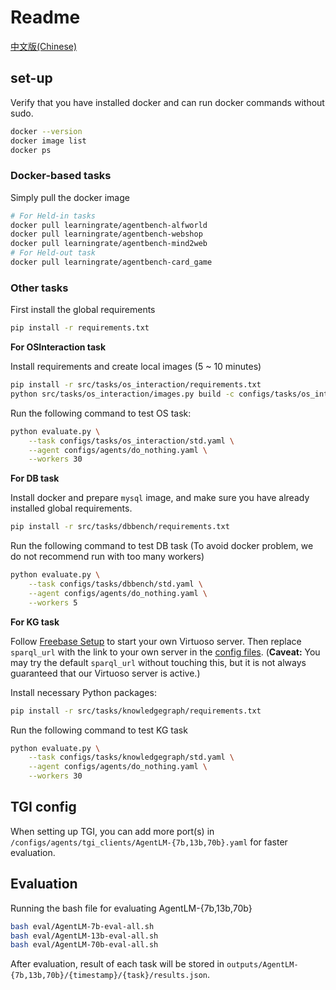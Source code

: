 # Readme

[中文版(Chinese)](./readme-zh.md)

## set-up

Verify that you have installed docker and can run docker commands without sudo.

```bash
docker --version
docker image list
docker ps
```

### Docker-based tasks

Simply pull the docker image

```bash
# For Held-in tasks
docker pull learningrate/agentbench-alfworld
docker pull learningrate/agentbench-webshop
docker pull learningrate/agentbench-mind2web
# For Held-out task
docker pull learningrate/agentbench-card_game
```

### Other tasks

First install the global requirements

```bash
pip install -r requirements.txt
```

**For OSInteraction task**

Install requirements and create local images (5 ~ 10 minutes)

```bash
pip install -r src/tasks/os_interaction/requirements.txt
python src/tasks/os_interaction/images.py build -c configs/tasks/os_interaction/std.yaml -r .
```

Run the following command to test OS task:

```bash
python evaluate.py \
    --task configs/tasks/os_interaction/std.yaml \
    --agent configs/agents/do_nothing.yaml \
    --workers 30
```

**For DB task**

Install docker and prepare `mysql` image, and make sure you have already installed global requirements.

```bash
pip install -r src/tasks/dbbench/requirements.txt
```

Run the following command to test DB task (To avoid docker problem, we do not recommend run with too many workers)

```bash
python evaluate.py \
    --task configs/tasks/dbbench/std.yaml \
    --agent configs/agents/do_nothing.yaml \
    --workers 5
```

**For KG task**

Follow [Freebase Setup](https://github.com/dki-lab/Freebase-Setup) to start your own Virtuoso server. Then replace `sparql_url` with the link to your own server in the [config files](https://github.com/Longin-Yu/AgentBench/tree/main/configs/tasks/knowledgegraph). (**Caveat:** You may try the default `sparql_url` without touching this, but it is not always guaranteed that our Virtuoso server is active.)

Install necessary Python packages:

```bash
pip install -r src/tasks/knowledgegraph/requirements.txt
```

Run the following command to test KG task

```bash
python evaluate.py \
    --task configs/tasks/knowledgegraph/std.yaml \
    --agent configs/agents/do_nothing.yaml \
    --workers 30
```

## TGI config

When setting up TGI, you can add more port(s) in `/configs/agents/tgi_clients/AgentLM-{7b,13b,70b}.yaml` for faster evaluation.

## Evaluation

Running the bash file for evaluating AgentLM-{7b,13b,70b}

```bash
bash eval/AgentLM-7b-eval-all.sh
bash eval/AgentLM-13b-eval-all.sh
bash eval/AgentLM-70b-eval-all.sh
```

After evaluation, result of each task will be stored in `outputs/AgentLM-{7b,13b,70b}/{timestamp}/{task}/results.json`.
